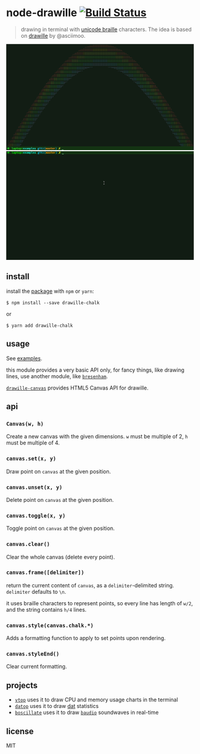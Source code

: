 # node-drawille [![Build Status](https://travis-ci.org/madbence/node-drawille.svg)](https://travis-ci.org/madbence/node-drawille)

> drawing in terminal with [unicode braille][] characters. The idea is based on [drawille](https://github.com/asciimoo/drawille) by @asciimoo.

![rainbow](rainbow.png)
![sin-wave](sin-wave.gif)

## install

install the [package](https://npmjs.com/drawille-chalk) with `npm` or `yarn`:

```
$ npm install --save drawille-chalk
```
or
```
$ yarn add drawille-chalk
```

## usage

See [examples](examples).

this module provides a very basic API only, for fancy things, like drawing lines, use another module, like [`bresenham`](https://github.com/madbence/node-bresenham).

[`drawille-canvas`](https://github.com/madbence/node-drawille-canvas) provides HTML5 Canvas API for drawille.

## api

### `Canvas(w, h)`

Create a new canvas with the given dimensions.
`w` must be multiple of 2, `h` must be multiple of 4.

### `canvas.set(x, y)`

Draw point on `canvas` at the given position.

### `canvas.unset(x, y)`

Delete point on `canvas` at the given position.

### `canvas.toggle(x, y)`

Toggle point on `canvas` at the given position.

### `canvas.clear()`

Clear the whole canvas (delete every point).

### `canvas.frame([delimiter])`

return the current content of `canvas`, as a `delimiter`-delimited
string. `delimiter` defaults to `\n`.

it uses braille characters to represent points,
so every line has length of `w/2`, and the string contains `h/4`
lines.

### `canvas.style(canvas.chalk.*)`

Adds a formatting function to apply to set points upon rendering.

### `canvas.styleEnd()`

Clear current formatting.

## projects

- [`vtop`](https://github.com/MrRio/vtop) uses it to draw CPU and memory usage charts in the terminal
- [`datop`](https://github.com/maxogden/datop) uses it to draw [dat](https://github.com/maxogden/dat) statistics
- [`boscillate`](https://www.npmjs.org/package/boscillate) uses it to draw [`baudio`](https://github.com/substack/baudio) soundwaves in real-time

## license

MIT

  [unicode braille]: http://en.wikipedia.org/wiki/Braille_Patterns#Chart
